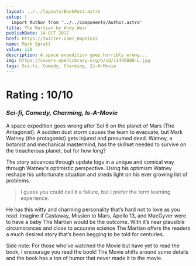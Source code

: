 ```yaml
---
layout: ../../layouts/BookPost.astro
setup: |
  import Author from '../../components/Author.astro'
title: The Martian by Andy Weir
publishDate: 14 OCT 2017
href: https://twitter.com/_Hopelezz
name: Mark Spratt
value: 128
description: A space expedition goes horribly wrong...
img: https://covers.openlibrary.org/b/id/11446888-L.jpg
tags: Sci-fi, Comedy, Charming, Is-A-Movie
---
```


# Rating : 10/10

### _Sci-fi, Comedy, Charming, Is-A-Movie_

A space expedition goes wrong after Sol 6 on the planet of Mars (The Antagonist). A sudden dust storm causes the team to evacuate, but Mark Watney (the protagonist) gets injured and presumed dead. Watney, a botanist and mechanical mastermind, has the skillset needed to survive on the treacherous planet, but for how long?

The story advances through update logs in a unique and comical way through Watney's optimistic perspective. Using his optimism Watney reshape his unfortunate situation and sheds light on his ever growing list of problems.

>I guess you could call it a failure, but I prefer the term learning experience.

He has this witty and charming personality that’s hard not to love as you read. Imagine if Castaway, Mission to Mars, Apollo 13, and MacGyver were to have a baby The Martian would be the outcome. With it’s near plausible circumstances and close to accurate science The Martian offers the readers a much desired story that’s been begging to be told for centuries.

Side note: For those who’ve watched the Movie but have yet to read the book, I encourage you read the book! The Movie shifts around some details and the book has a ton of humor that never made it to the movie.